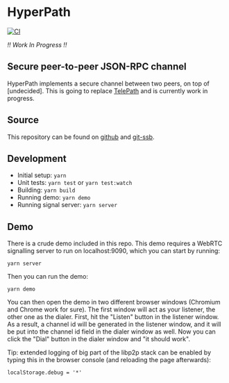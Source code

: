 # HyperPath

[![CI](https://github.com/identity-box/hyperpath/workflows/CI/badge.svg)][ci]

_!! Work In Progress !!_

## Secure peer-to-peer JSON-RPC channel

HyperPath implements a secure channel between two peers, on top of
[undecided]. This is going to replace [TelePath][telepath-url]
and is currently work in progress.

## Source

This repository can be found on [github][git-repo] and [git-ssb][ssb-repo].

## Development

- Initial setup: `yarn`
- Unit tests: `yarn test` or `yarn test:watch`
- Building: `yarn build`
- Running demo: `yarn demo`
- Running signal server: `yarn server`

## Demo

There is a crude demo included in this repo. This demo requires a
WebRTC signalling server to run on localhost:9090, which you can start
by running:

    yarn server

Then you can run the demo:

    yarn demo

You can then open the demo in two different browser windows (Chromium and Chrome
work for sure). The first window will act as your listener, the other one as the
dialer. First, hit the "Listen" button in the listener window. As a result, a
channel id will be generated in the listener window, and it will be put into the
channel id field in the dialer window as well. Now you can click the "Dial"
button in the dialer window and "it should work".

Tip: extended logging of big part of the libp2p stack can be enabled by
typing this in the browser console (and reloading the page afterwards):

    localStorage.debug = '*'

[ci]: https://github.com/identity-box/hyperpath/actions?query=workflow%3ACI
[telepath-url]: https://github.com/identity-box/identity-box/tree/master/workspaces/telepath
[git-repo]: https://github.com/identity-box/hyperpath
[ssb-repo]: http://git.scuttlebot.io/%251U%2BJgFizEZ4MtNPLul5RubrkyAH9yUKzvtCOiF3UheY%3D.sha256
